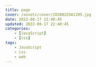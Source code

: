 ```yaml
---
title: page
cover: /assets/cover/20200225A1295.jpg
date: 2022-08-17 22:40:45
updated: 2022-08-17 22:40:45
categories:
    - [JavaScript]
    - [css]
tags:
    - JavaScript
    - css
    - web
---
```

